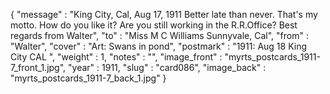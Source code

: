 {
  "message" : "King City, Cal, Aug 17, 1911 Better late than never. That's my motto. How do you like it? Are you still working in the R.R.Office? Best regards from Walter",
  "to" : "Miss M C Williams Sunnyvale, Cal",
  "from" : "Walter",
  "cover" : "Art: Swans in pond",
  "postmark" : "1911: Aug 18 King City CAL ",
  "weight" : 1,
  "notes" : "",
  "image_front" : "myrts_postcards_1911-7_front_1.jpg",
  "year" : 1911,
  "slug" : "card086",
  "image_back" : "myrts_postcards_1911-7_back_1.jpg"
}
